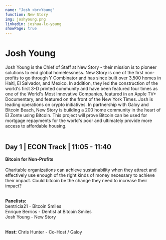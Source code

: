 ```yaml
---
name: "Josh <br>Young"
function: New Story
img: joshyoung.png
linkedin: joshua-lc-young
showPage: true
---
```


# Josh Young
 
Josh Young is the Chief of Staff at New Story - their mission is to pioneer solutions to end global homelessness. New Story is one of the first non-profits to go through Y Combinator and has since built over 3,500 homes in Haiti, El Salvador, and Mexico. In addition, they led the construction of the world's first 3-D printed community and have been featured four times as one of the World's Most Innovative Companies, featured in an Apple TV+ Documentary, and featured on the front of the New York Times. Josh is leading operations on crypto initiatives. In partnership with Galoy and Bitcoin Beach, New Story is building a 200 home community in the heart of El Zonte using Bitcoin. This project will prove Bitcoin can be used for mortgage repayments for the world's poor and ultimately provide more access to affordable housing. 
<br><br>

## Day 1 | ECON Track | 11:05  - 11:40

<b>Bitcoin for Non-Profits</b><br><br>
Charitable organizations can achieve sustainability when they attract and effectively use enough of the right kinds of money necessary to achieve their impact. Could bitcoin be the change they need to increase their impact?<br><br>

<b>Panelists:</b><br>
bentricia21 - Bitcoin Smiles<br>
Enrique Berrios - Dentist at Bitcoin Smiles<br>
Josh Young - New Story<br><br>

<b>Host:</b> Chris Hunter - Co-Host / Galoy
<br><br>









